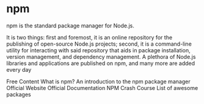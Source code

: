 # npm

npm is the standard package manager for Node.js. 

It is two things: first and foremost, it is an online repository for the publishing of open-source Node.js projects; second, it is a command-line utility for interacting with said repository that aids in package installation, version management, and dependency management. A plethora of Node.js libraries and applications are published on npm, and many more are added every day

<ResourceGroupTitle>Free Content</ResourceGroupTitle>
<BadgeLink badgeText='Read' colorScheme="yellow" href='https://nodejs.org/en/knowledge/getting-started/npm/what-is-npm/'>What is npm?</BadgeLink>
<BadgeLink badgeText='Read' colorScheme="yellow" href='https://nodejs.dev/en/learn/an-introduction-to-the-npm-package-manager/'>An introduction to the npm package manager</BadgeLink>
<BadgeLink badgeText='Read' colorScheme="yellow" href='https://www.npmjs.com/'>Official Website</BadgeLink>
<BadgeLink badgeText='Read' colorScheme="yellow" href='https://docs.npmjs.com/'>Official Documentation</BadgeLink>
<BadgeLink badgeText='Watch' href='https://www.youtube.com/watch?v=jHDhaSSKmB0'>NPM Crash Course</BadgeLink>
<BadgeLink badgeText='Read' colorScheme="yellow" href='https://github.com/sindresorhus/awesome-nodejs/'>List of awesome packages</BadgeLink>
